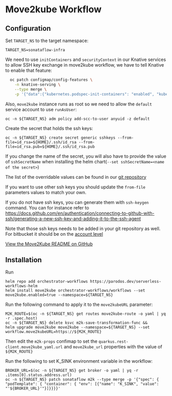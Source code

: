 # Move2kube Workflow

## Configuration
Set `TARGET_NS` to the target namespace:
```console
TARGET_NS=sonataflow-infra
```

We need to use `initContainers` and `securityContext` in our Knative services to allow SSH key exchange in move2kube workflow, we have to tell Knative to enable that feature:
```bash
  oc patch configmap/config-features \
    -n knative-serving \
    --type merge \
    -p '{"data":{"kubernetes.podspec-init-containers": "enabled", "kubernetes.podspec-securitycontext": "enabled"}}'

```

Also, `move2kube` instance runs as root so we need to allow the `default` service account to use `runAsUser`:
```console
oc -n ${TARGET_NS} adm policy add-scc-to-user anyuid -z default
```

Create the secret that holds the ssh keys:
```console
oc -n ${TARGET_NS} create secret generic sshkeys --from-file=id_rsa=${HOME}/.ssh/id_rsa --from-file=id_rsa.pub=${HOME}/.ssh/id_rsa.pub
```
If you change the name of the secret, you will also have to provide the value of `sshSecretName` when installing the helm chart(`--set sshSecretName=<name of the secret>`)

The list of the overridable values can be found in our [git repository](https://github.com/parodos-dev/serverless-workflows-helm/blob/main/charts/workflows/charts/move2kube/values.yaml)

If you want to use other ssh keys you should update the `from-file` parameters values to match your own.

If you do not have ssh keys, you can generate them with `ssh-keygen` command. You can for instance refer to https://docs.github.com/en/authentication/connecting-to-github-with-ssh/generating-a-new-ssh-key-and-adding-it-to-the-ssh-agent 

Note that those ssh keys needs to be added in your git repository as well. For bitbucket it should be on the [account level](https://bitbucket.org/account/settings/ssh-keys/)

[View the Move2Kube README on GitHub](https://github.com/parodos-dev/serverless-workflows-helm/blob/main/charts/workflows/charts/move2kube/README.md)

## Installation

Run 
```console
helm repo add orchestrator-workflows https://parodos.dev/serverless-workflows-helm
helm install move2kube orchestrator-workflows/workflows --set move2kube.enabled=true --namespace=${TARGET_NS}
```
Run the following command to apply it to the `move2kubeURL` parameter:
```console
M2K_ROUTE=$(oc -n ${TARGET_NS} get routes move2kube-route -o yaml | yq -r .spec.host)
oc -n ${TARGET_NS} delete ksvc m2k-save-transformation-func &&
helm upgrade move2kube move2kube --namespace=${TARGET_NS} --set workflow.move2kubeURL=https://${M2K_ROUTE}
```

Then edit the `m2k-props` confimap to set the `quarkus.rest-client.move2kube_yaml.url` and `move2kube_url` properties with the value of `${M2K_ROUTE}`

Run the following to set K_SINK environment variable in the workflow:
```console
BROKER_URL=$(oc -n ${TARGET_NS} get broker -o yaml | yq -r .items[0].status.address.url)
oc -n ${TARGET_NS} patch sonataflow m2k --type merge -p '{"spec": { "podTemplate": { "container": { "env": [{"name": "K_SINK", "value": "'${BROKER_URL}'"}]}}}}'
```
